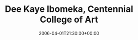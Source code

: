 ---
templateKey: event
guid: 08933c63-6eab-11ea-99c5-002590d1d1b0
date: 2006-04-01T21:30:00+00:00
eventTime: '9:30pm'
title: Dee Kaye Ibomeka, Centennial College of Art
artist: Dee Kaye Ibomeka
city: Toronto
venue: Centennial College of Art
group: Tim Shia
guests: Kevin Barrett, Mike Shand, Jon Maharaj
---
